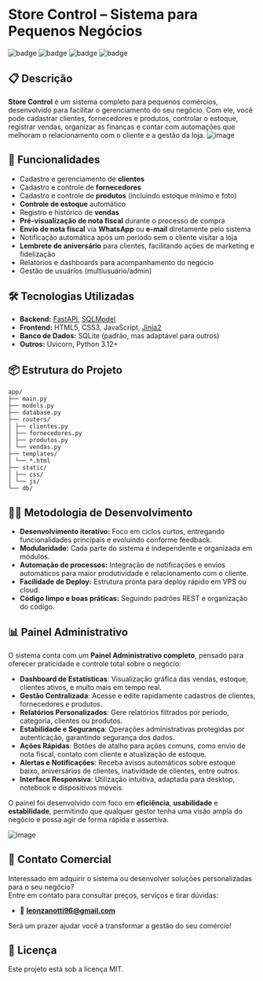 # Store Control – Sistema para Pequenos Negócios

![badge](https://img.shields.io/badge/status-em%20desenvolvimento-yellow)
![badge](https://img.shields.io/badge/python-3.12-blue)
![badge](https://img.shields.io/badge/fastapi-uvicorn-green)
![badge](https://img.shields.io/badge/license-MIT-lightgrey)

## 📋 Descrição

**Store Control** é um sistema completo para pequenos comércios, desenvolvido para facilitar o gerenciamento do seu negócio. Com ele, você pode cadastrar clientes, fornecedores e produtos, controlar o estoque, registrar vendas, organizar as finanças e contar com automações que melhoram o relacionamento com o cliente e a gestão da loja.
![image](https://github.com/user-attachments/assets/ea5896e9-1776-4842-8760-a0c105e1d29c)

## 🚀 Funcionalidades

- Cadastro e gerenciamento de **clientes**
- Cadastro e controle de **fornecedores**
- Cadastro e controle de **produtos** (incluindo estoque mínimo e foto)
- **Controle de estoque** automático
- Registro e histórico de **vendas**
- **Pré-visualização de nota fiscal** durante o processo de compra
- **Envio de nota fiscal** via **WhatsApp** ou **e-mail** diretamente pelo sistema
- Notificação automática após um período sem o cliente visitar a loja
- **Lembrete de aniversário** para clientes, facilitando ações de marketing e fidelização
- Relatórios e dashboards para acompanhamento do negócio
- Gestão de usuários (multiusuário/admin)

## 🛠️ Tecnologias Utilizadas

- **Backend:** [FastAPI](https://fastapi.tiangolo.com/), [SQLModel](https://sqlmodel.tiangolo.com/)
- **Frontend:** HTML5, CSS3, JavaScript, [Jinja2](https://jinja.palletsprojects.com/)
- **Banco de Dados:** SQLite (padrão, mas adaptável para outros)
- **Outros:** Uvicorn, Python 3.12+

## 📦 Estrutura do Projeto
```
app/
├── main.py
├── models.py
├── database.py
├── routers/
│ ├── clientes.py
│ ├── fornecedores.py
│ ├── produtos.py
│ └── vendas.py
├── templates/
│ └── *.html
├── static/
│ ├── css/
│ └── js/
└── db/
```
## 🧑‍💻 Metodologia de Desenvolvimento

- **Desenvolvimento iterativo:** Foco em ciclos curtos, entregando funcionalidades principais e evoluindo conforme feedback.
- **Modularidade:** Cada parte do sistema é independente e organizada em módulos.
- **Automação de processos:** Integração de notificações e envios automáticos para maior produtividade e relacionamento com o cliente.
- **Facilidade de Deploy:** Estrutura pronta para deploy rápido em VPS ou cloud.
- **Código limpo e boas práticas:** Seguindo padrões REST e organização do código.

## 📊 Painel Administrativo

O sistema conta com um **Painel Administrativo completo**, pensado para oferecer praticidade e controle total sobre o negócio:

- **Dashboard de Estatísticas**: Visualização gráfica das vendas, estoque, clientes ativos, e muito mais em tempo real.
- **Gestão Centralizada**: Acesse e edite rapidamente cadastros de clientes, fornecedores e produtos.
- **Relatórios Personalizados**: Gere relatórios filtrados por período, categoria, clientes ou produtos.
- **Estabilidade e Segurança**: Operações administrativas protegidas por autenticação, garantindo segurança dos dados.
- **Ações Rápidas**: Botões de atalho para ações comuns, como envio de nota fiscal, contato com cliente e atualização de estoque.
- **Alertas e Notificações**: Receba avisos automáticos sobre estoque baixo, aniversários de clientes, inatividade de clientes, entre outros.
- **Interface Responsiva**: Utilização intuitiva, adaptada para desktop, notebook e dispositivos móveis.

O painel foi desenvolvido com foco em **eficiência**, **usabilidade** e **estabilidade**, permitindo que qualquer gestor tenha uma visão ampla do negócio e possa agir de forma rápida e assertiva.

  ![image](https://github.com/user-attachments/assets/7085d483-64ff-467d-aec1-1da628f7fb02)


## 💼 Contato Comercial

Interessado em adquirir o sistema ou desenvolver soluções personalizadas para o seu negócio?  
Entre em contato para consultar preços, serviços e tirar dúvidas:

- 📧 **leonzanotti96@gmail.com**

Será um prazer ajudar você a transformar a gestão do seu comércio!

## 📝 Licença

Este projeto está sob a licença MIT.

